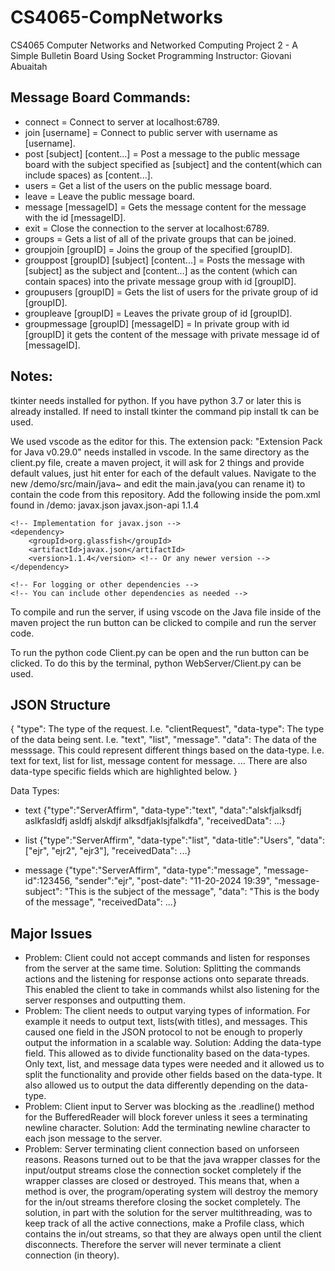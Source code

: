 # CS4065-CompNetworks
CS4065 Computer Networks and Networked Computing
Project 2 - A Simple Bulletin Board Using Socket Programming
Instructor: Giovani Abuaitah

## Message Board Commands:
* connect = Connect to server at localhost:6789.
* join [username] = Connect to public server with username as [username].
* post [subject] [content...] = Post a message to the public message board with the subject specified as [subject] and the content(which can include spaces) as [content...].
* users = Get a list of the users on the public message board.
* leave = Leave the public message board.
* message [messageID] = Gets the message content for the message with the id [messageID].
* exit = Close the connection to the server at localhost:6789.
* groups = Gets a list of all of the private groups that can be joined.
* groupjoin [groupID] = Joins the group of the specified [groupID].
* grouppost [groupID] [subject] [content...] = Posts the message with [subject] as the subject and [content...] as the content (which can contain spaces) into the private message group with id [groupID].
* groupusers [groupID] = Gets the list of users for the private group of id [groupID].
* groupleave [groupID] = Leaves the private group of id [groupID].
* groupmessage [groupID] [messageID] = In private group with id [groupID] it gets the content of the message with private message id of [messageID].

## Notes: 
tkinter needs installed for python. If you have python 3.7 or later this is already installed. If need to install tkinter
the command pip install tk can be used.

We used vscode as the editor for this. The extension pack: "Extension Pack for Java v0.29.0" needs installed in vscode.
In the same directory as the client.py file, create a maven project, it will ask for 2 things and provide default values, just hit enter for each of the default values.
Navigate to the new /demo/src/main/java~ and edit the main.java(you can rename it) to contain the code from this repository.
Add the following inside the pom.xml found in /demo:
<dependencies>
    <!-- javax.json dependency -->
    <dependency>
        <groupId>javax.json</groupId>
        <artifactId>javax.json-api</artifactId>
        <version>1.1.4</version>  <!-- Or any newer version -->
    </dependency>

    <!-- Implementation for javax.json -->
    <dependency>
        <groupId>org.glassfish</groupId>
        <artifactId>javax.json</artifactId>
        <version>1.1.4</version> <!-- Or any newer version -->
    </dependency>

    <!-- For logging or other dependencies -->
    <!-- You can include other dependencies as needed -->
</dependencies>

To compile and run the server, if using vscode on the Java file inside of the maven project the run button can be clicked to 
compile and run the server code.

To run the python code Client.py can be open and the run button can be clicked. To do this by the terminal, python WebServer/Client.py can be used.

## JSON Structure
{
    "type": The type of the request. I.e. "clientRequest",
    "data-type": The type of the data being sent. I.e. "text", "list", "message".
    "data": The data of the messsage. This could represent different things based on the data-type. 
    I.e. text for text, list for list, message content for message.
    ...
    There are also data-type specific fields which are highlighted below.
}

Data Types:
* text
{"type":"ServerAffirm", "data-type":"text", "data":"alskfjalksdfj  aslkfasldfj asldfj alskdjf alksdfjaklsjfalkdfa", "receivedData": ...}

* list
{"type":"ServerAffirm", "data-type":"list", "data-title":"Users", "data":["ejr", "ejr2", "ejr3"], "receivedData": ...}

* message
{"type":"ServerAffirm", "data-type":"message", "message-id":123456, "sender":"ejr", "post-date": "11-20-2024 19:39", "message-subject": "This is the subject of the message", "data": "This is the body of the message", "receivedData": ...}

## Major Issues
* Problem: Client could not accept commands and listen for responses from the server at the same time. Solution: Splitting the commands actions and the listening for response actions onto separate threads. This enabled the client to take in commands whilst also listening for the server responses and outputting them.
* Problem: The client needs to output varying types of information. For example it needs to output text, lists(with titles), and messages. This caused one field in the JSON protocol to not be enough to properly output the information in a scalable way. Solution: Adding the data-type field. This allowed as to divide functionality based on the data-types. Only text, list, and message data types were needed and it allowed us to split the functionality and provide other fields based on the data-type. It also allowed us to output the data differently depending on the data-type.
* Problem: Client input to Server was blocking as the .readline() method for the BufferedReader will block forever unless it sees a terminating newline character. Solution: Add the terminating newline character to each json message to the server.
* Problem: Server terminating client connection based on unforseen reasons. Reasons turned out to be that the java wrapper classes for the input/output streams close the connection socket completely if the wrapper classes are closed or destroyed. This means that, when a method is over, the program/operating system will destroy the memory for the in/out streams therefore closing the socket completely. The solution, in part with the solution for the server multithreading, was to keep track of all the active connections, make a Profile class, which contains the in/out streams, so that they are always open until the client disconnects. Therefore the server will never terminate a client connection (in theory).

